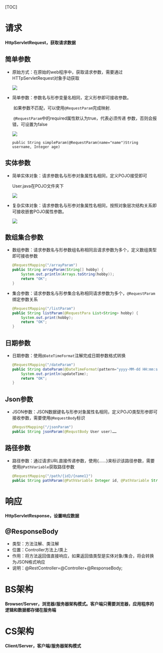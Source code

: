 [TOC]

# 请求

**HttpServletRequest，获取请求数据**

## 简单参数

- 原始方式：在原始的web程序中，获取请求参数，需要通过HTTpServletRequest对象手动获取

  ![](https://happlay-docs.oss-cn-beijing.aliyuncs.com/docs/Snipaste_2024-01-10_22-32-27.png)

- 简单参数：参数名与形参变量名相同，定义形参即可接收参数。

  ​					如果参数不匹配，可以使用`@RequestParam`完成映射.

  ​					`@RequestParam`中的required属性默认为true，代表必须传递					参数，否则会报错，可设置为false	

  ![](https://happlay-docs.oss-cn-beijing.aliyuncs.com/docs/Snipaste_2024-01-10_22-55-35.png)

  ```
  public String simpleParam(@RequestParam(name="name")String username, Integer age)
  ```

## 实体参数

- 简单实体对象：请求参数名与形参对象属性名相同，定义POJO接受即可

  User.java在POJO文件夹下

  ![](https://happlay-docs.oss-cn-beijing.aliyuncs.com/docs/Snipaste_2024-01-10_23-26-25.png)

- 复杂实体对象：请求参数名与形参对象属性名相同，按照对象层次结构关系即可接收嵌套POJO属性参数。

  ![](https://happlay-docs.oss-cn-beijing.aliyuncs.com/docs/Snipaste_2024-01-10_23-29-49.png)

## 数组集合参数

- 数组参数：请求参数名与形参数组名称相同且请求参数为多个，定义数组类型即可接收参数

  ```java
  @RequestMapping("/arrayParam")
  public String arrayParam(String[] hobby) {
      System.out.println(Arrays.toString(hobby));
      return "OK";
  }
  ```

- 集合参数：请求参数名与形参集合名称相同请求参数为多个，`@RequestParam`绑定参数关系

  ```java
  @RequestMapping("/listParam")
  public String listParam(@RequestPara List<String> hobby) {
      System.out.print(hobby);
      return "OK";
  }
  ```

## 日期参数

- 日期参数：使用`@DateTimeFormat`注解完成日期参数格式转换

  ```java
  @RequestMapping("/dateParam")
  public String dateParam(@DateTimeFormat(pattern="yyyy-MM-dd HH:mm:ss") LocalDateTime updateTime) {
      System.out.println(updateTime);
      return "OK";
  }
  ```

## Json参数

- JSON参数：JSON数据键名与形参对象属性名相同，定义POJO类型形参即可接收参数，需要使用`@RequestBody`标识

  ```java
  @RequstMapping("/jsonParam")
  public String jsonParam(@RequstBody User user)……
  ```

## 路径参数

- 路径参数：通过请求URL直接传递参数，使用{……}来标识该路径参数，需要使用`@PathVariable`获取路径参数

  ```java
  @RequestMapping("/path/{id}/{name1}")
  public String pathParam(@PathVariable Integer id, @PathVariable String name1)……
  ```

  

# 响应

**HttpServletResponse，设置响应数据**

## @ResponseBody

- 类型：方法注解、类注解
- 位置：Controller方法上/类上
- 作用：将方法返回值直接响应，如果返回值类型是实体对象/集合，将会转换为JSON格式响应
- 说明：@RestController=@Controller+@ResponseBody;

# BS架构

**Browser/Server，浏览器/服务器架构模式。客户端只需要浏览器，应用程序的逻辑和数据都存储在服务端**

# CS架构

**Client/Server，客户端/服务器架构模式**

